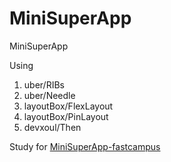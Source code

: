# MiniSuperApp
MiniSuperApp

Using
1. uber/RIBs
2. uber/Needle
3. layoutBox/FlexLayout
4. layoutBox/PinLayout
5. devxoul/Then

Study for [MiniSuperApp-fastcampus](https://github.com/nsoojin/MiniSuperApp-fastcampus)
